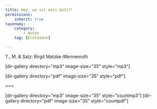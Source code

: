 ```yaml
---
title: Hey, wo ist mein Gott?!
permissions:
    inherit: true
taxonomy:
    category:
        - Noten
    tag: [Erntedank]

---
```


T., M. & Satz: Birgit Matzke-Wennemuth


[dir-gallery directory="mp3" image-size="35" style="mp3"]

[dir-gallery directory="pdf" image-size="35" style="pdf"]

===

[dir-gallery directory="mp3" image-size="35" style="countmp3"]
[dir-gallery directory="pdf" image-size="35" style="countpdf"]
